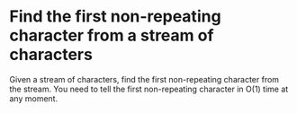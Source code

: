 # Find the first non-repeating character from a stream of characters
Given a stream of characters, find the first non-repeating character from the stream. You need to tell the first non-repeating character in O(1) time at any moment.